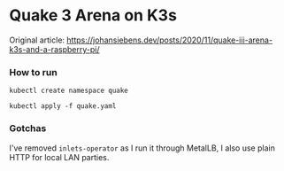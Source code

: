# Quake 3 Arena on K3s
Original article: https://johansiebens.dev/posts/2020/11/quake-iii-arena-k3s-and-a-raspberry-pi/

### How to run
`kubectl create namespace quake`

`kubectl apply -f quake.yaml`

### Gotchas
I've removed `inlets-operator` as I run it through MetalLB, I also use plain HTTP for local LAN parties.
